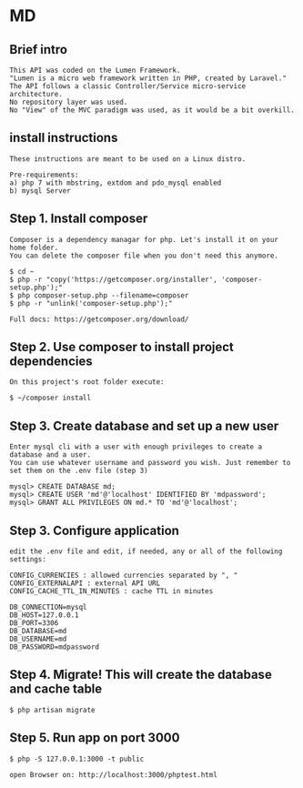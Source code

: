 # MD

## Brief intro

    This API was coded on the Lumen Framework. 
    "Lumen is a micro web framework written in PHP, created by Laravel."
    The API follows a classic Controller/Service micro-service architecture.
    No repository layer was used.
    No "View" of the MVC paradigm was used, as it would be a bit overkill. 


## install instructions

    These instructions are meant to be used on a Linux distro.

    Pre-requirements:
    a) php 7 with mbstring, extdom and pdo_mysql enabled
    b) mysql Server


## Step 1. Install composer

    Composer is a dependency managar for php. Let's install it on your home folder.
    You can delete the composer file when you don't need this anymore.

    $ cd ~
    $ php -r "copy('https://getcomposer.org/installer', 'composer-setup.php');"    
    $ php composer-setup.php --filename=composer
    $ php -r "unlink('composer-setup.php');"

    Full docs: https://getcomposer.org/download/

## Step 2. Use composer to install project dependencies

    On this project's root folder execute:

    $ ~/composer install 

## Step 3. Create database and set up a new user

    Enter mysql cli with a user with enough privileges to create a database and a user.
    You can use whatever username and password you wish. Just remember to set them on the .env file (step 3)

    mysql> CREATE DATABASE md;
    mysql> CREATE USER 'md'@'localhost' IDENTIFIED BY 'mdpassword';
    mysql> GRANT ALL PRIVILEGES ON md.* TO 'md'@'localhost';

## Step 3. Configure application

    edit the .env file and edit, if needed, any or all of the following settings:

    CONFIG_CURRENCIES : allowed currencies separated by ", "
    CONFIG_EXTERNALAPI : external API URL
    CONFIG_CACHE_TTL_IN_MINUTES : cache TTL in minutes

    DB_CONNECTION=mysql
    DB_HOST=127.0.0.1
    DB_PORT=3306
    DB_DATABASE=md
    DB_USERNAME=md
    DB_PASSWORD=mdpassword    
        
## Step 4. Migrate! This will create the database and cache table

    $ php artisan migrate

## Step 5. Run app on port 3000

    $ php -S 127.0.0.1:3000 -t public

    open Browser on: http://localhost:3000/phptest.html